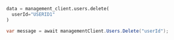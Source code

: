 ```python
data = management_client.users.delete(
  userId="USERID1"
)
```

```csharp
var message = await managementClient.Users.Delete("userId");
```
